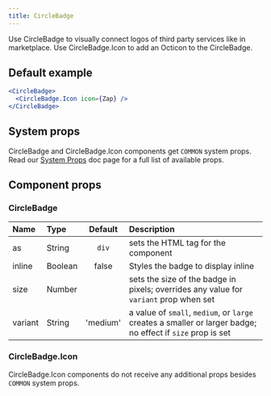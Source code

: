 ```yaml
---
title: CircleBadge
---
```



Use CircleBadge to visually connect logos of third party services like in marketplace. Use CircleBadge.Icon to add an Octicon to the CircleBadge.

## Default example

```jsx live
<CircleBadge>
  <CircleBadge.Icon icon={Zap} />
</CircleBadge>
```

## System props

CircleBadge and CircleBadge.Icon components get `COMMON` system props. Read our [System Props](/system-props) doc page for a full list of available props.

## Component props

### CircleBadge
| Name | Type | Default | Description |
| :- | :- | :-: | :- |
| as | String | `div` | sets the HTML tag for the component |
| inline | Boolean | false | Styles the badge to display inline |
| size | Number | | sets the size of the badge in pixels; overrides any value for `variant` prop when set |
| variant | String | 'medium' | a value of `small`, `medium`, or `large` creates a smaller or larger badge; no effect if `size` prop is set |

### CircleBadge.Icon
CircleBadge.Icon components do not receive any additional props besides `COMMON` system props.
